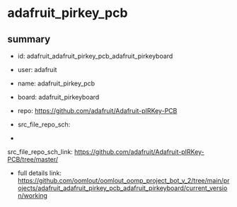 # adafruit_pirkey_pcb
 
## summary 
* id: adafruit_adafruit_pirkey_pcb_adafruit_pirkeyboard
* user: adafruit
* name: adafruit_pirkey_pcb
* board: adafruit_pirkeyboard
* repo: https://github.com/adafruit/Adafruit-pIRKey-PCB



* src_file_repo_sch: 
*
 src_file_repo_sch_link: https://github.com/adafruit/Adafruit-pIRKey-PCB/tree/master/
* full details link: https://github.com/oomlout/oomlout_oomp_project_bot_v_2/tree/main/projects/adafruit_adafruit_pirkey_pcb_adafruit_pirkeyboard/current_version/working  






